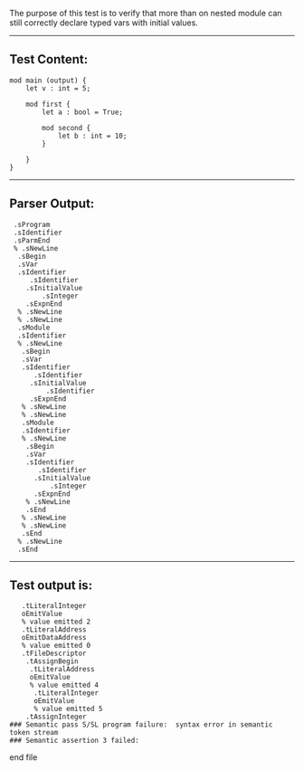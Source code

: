 The purpose of this test is to verify that more than on nested module can still correctly declare typed vars with initial values.

-------------------------


Test Content: 
-------------------------
```
mod main (output) {
    let v : int = 5;

    mod first {
        let a : bool = True;

        mod second {
            let b : int = 10;
        }

    }
}
```
------------------------


Parser Output: 
-------------------------
```
 .sProgram
 .sIdentifier
 .sParmEnd
 % .sNewLine
  .sBegin
  .sVar
  .sIdentifier
     .sIdentifier
    .sInitialValue
        .sInteger
    .sExpnEnd
  % .sNewLine
  % .sNewLine
  .sModule
  .sIdentifier
  % .sNewLine
   .sBegin
   .sVar
   .sIdentifier
      .sIdentifier
     .sInitialValue
         .sIdentifier
     .sExpnEnd
   % .sNewLine
   % .sNewLine
   .sModule
   .sIdentifier
   % .sNewLine
    .sBegin
    .sVar
    .sIdentifier
       .sIdentifier
      .sInitialValue
          .sInteger
      .sExpnEnd
    % .sNewLine
    .sEnd
   % .sNewLine
   % .sNewLine
   .sEnd
  % .sNewLine
  .sEnd

```
------------------------

Test output is: 
-------------------------
```
   .tLiteralInteger
   oEmitValue
   % value emitted 2
   .tLiteralAddress
   oEmitDataAddress
   % value emitted 0
   .tFileDescriptor
    .tAssignBegin
     .tLiteralAddress
     oEmitValue
     % value emitted 4
      .tLiteralInteger
      oEmitValue
      % value emitted 5
    .tAssignInteger
### Semantic pass S/SL program failure:  syntax error in semantic token stream
### Semantic assertion 3 failed: 

```



end file
